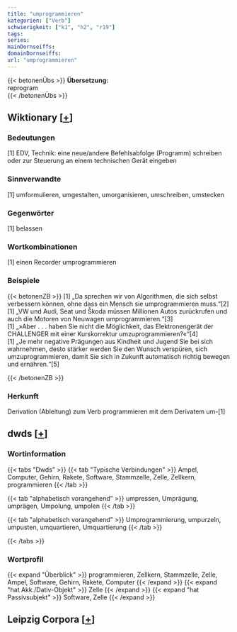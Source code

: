 ```yaml
---
title: "umprogrammieren"
kategorien: ["Verb"]
schwierigkeit: ["k1", "h2", "r19"]
tags:
series:
mainDornseiffs:
domainDornseiffs:
url: "umprogrammieren"
---
```


{{< betonenÜbs >}}
**Übersetzung:**  
reprogram  
{{< /betonenÜbs >}}

## Wiktionary [[+](https://de.wiktionary.org/wiki/umprogrammieren)]

### Bedeutungen
[1] EDV, Technik: eine neue/andere Befehlsabfolge (Programm) schreiben oder zur Steuerung an einem technischen Gerät eingeben  

### Sinnverwandte
[1] umformulieren, umgestalten, umorganisieren, umschreiben, umstecken  

### Gegenwörter
[1] belassen  

### Wortkombinationen
[1] einen Recorder umprogrammieren  

### Beispiele
{{< betonenZB >}}
[1] „Da sprechen wir von Algorithmen, die sich selbst verbessern können, ohne dass ein Mensch sie umprogrammieren muss.“[2]  
[1] „VW und Audi, Seat und Škoda müssen Millionen Autos zurückrufen und auch die Motoren von Neuwagen umprogrammieren.“[3]  
[1] „»Aber . . . haben Sie nicht die Möglichkeit, das Elektronengerät der CHALLENGER mit einer Kurskorrektur umzuprogrammieren?«“[4]  
[1] „Je mehr negative Prägungen aus Kindheit und Jugend Sie bei sich wahrnehmen, desto stärker werden Sie den Wunsch verspüren, sich umzuprogrammieren, damit Sie sich in Zukunft automatisch richtig bewegen und ernähren.“[5]  

{{< /betonenZB >}}
### Herkunft
Derivation (Ableitung) zum Verb programmieren mit dem Derivatem um-[1]  



## dwds [[+](https://www.dwds.de/wb/umprogrammieren)]

### Wortinformation
{{< tabs "Dwds" >}}
{{< tab "Typische Verbindungen" >}}
Ampel, Computer, Gehirn, Rakete, Software, Stammzelle, Zelle, Zellkern, programmieren
{{< /tab >}}

{{< tab "alphabetisch vorangehend" >}}
umpressen, Umprägung, umprägen, Umpolung, umpolen
{{< /tab >}}

{{< tab "alphabetisch vorangehend" >}}
Umprogrammierung, umpurzeln, umpusten, umquartieren, Umquartierung
{{< /tab >}}

{{< /tabs >}}

### Wortprofil
{{< expand "Überblick" >}} programmieren, Zellkern, Stammzelle, Zelle, Ampel, Software, Gehirn, Rakete, Computer {{< /expand >}}
{{< expand "hat Akk./Dativ-Objekt" >}} Zelle {{< /expand >}}
{{< expand "hat Passivsubjekt" >}} Software, Zelle {{< /expand >}}

## Leipzig Corpora [[+](https://corpora.uni-leipzig.de/en/res?word=umprogrammieren&corpusId=deu_newscrawl-public_2018)]

